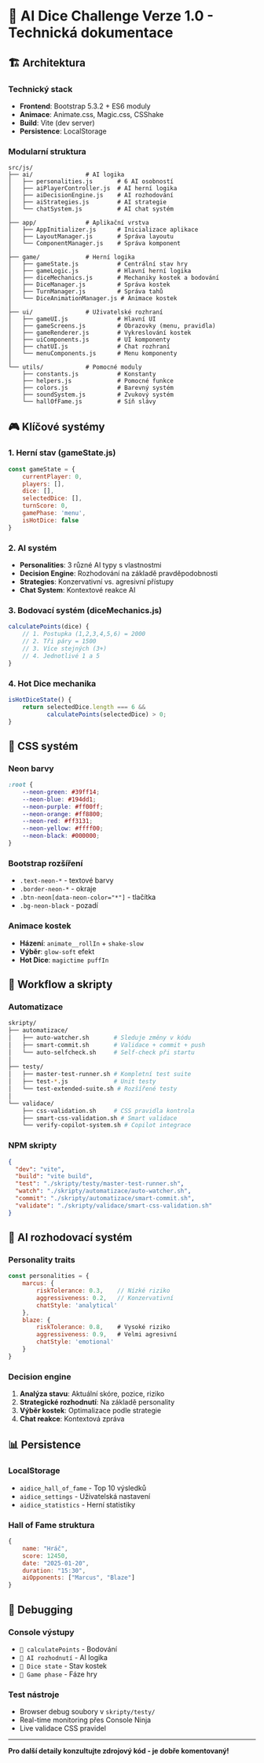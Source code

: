 # 🔧 AI Dice Challenge Verze 1.0 - Technická dokumentace

## 🏗️ Architektura

### Technický stack

- **Frontend**: Bootstrap 5.3.2 + ES6 moduly
- **Animace**: Animate.css, Magic.css, CSShake
- **Build**: Vite (dev server)
- **Persistence**: LocalStorage

### Modularní struktura

```
src/js/
├── ai/               # AI logika
│   ├── personalities.js       # 6 AI osobností
│   ├── aiPlayerController.js  # AI herní logika
│   ├── aiDecisionEngine.js    # AI rozhodování
│   ├── aiStrategies.js        # AI strategie
│   └── chatSystem.js          # AI chat systém
│
├── app/              # Aplikační vrstva
│   ├── AppInitializer.js      # Inicializace aplikace
│   ├── LayoutManager.js       # Správa layoutu
│   └── ComponentManager.js    # Správa komponent
│
├── game/             # Herní logika
│   ├── gameState.js           # Centrální stav hry
│   ├── gameLogic.js           # Hlavní herní logika
│   ├── diceMechanics.js       # Mechaniky kostek a bodování
│   ├── DiceManager.js         # Správa kostek
│   ├── TurnManager.js         # Správa tahů
│   └── DiceAnimationManager.js # Animace kostek
│
├── ui/               # Uživatelské rozhraní
│   ├── gameUI.js              # Hlavní UI
│   ├── gameScreens.js         # Obrazovky (menu, pravidla)
│   ├── gameRenderer.js        # Vykreslování kostek
│   ├── uiComponents.js        # UI komponenty
│   ├── chatUI.js              # Chat rozhraní
│   └── menuComponents.js      # Menu komponenty
│
└── utils/            # Pomocné moduly
    ├── constants.js           # Konstanty
    ├── helpers.js             # Pomocné funkce
    ├── colors.js              # Barevný systém
    ├── soundSystem.js         # Zvukový systém
    └── hallOfFame.js          # Síň slávy
```

## 🎮 Klíčové systémy

### 1. Herní stav (gameState.js)

```javascript
const gameState = {
    currentPlayer: 0,
    players: [],
    dice: [],
    selectedDice: [],
    turnScore: 0,
    gamePhase: 'menu',
    isHotDice: false
}
```

### 2. AI systém

- **Personalities**: 3 různé AI typy s vlastnostmi
- **Decision Engine**: Rozhodování na základě pravděpodobnosti
- **Strategies**: Konzervativní vs. agresivní přístupy
- **Chat System**: Kontextové reakce AI

### 3. Bodovací systém (diceMechanics.js)

```javascript
calculatePoints(dice) {
    // 1. Postupka (1,2,3,4,5,6) = 2000
    // 2. Tři páry = 1500
    // 3. Více stejných (3+) 
    // 4. Jednotlivé 1 a 5
}
```

### 4. Hot Dice mechanika

```javascript
isHotDiceState() {
    return selectedDice.length === 6 && 
           calculatePoints(selectedDice) > 0;
}
```

## 🎨 CSS systém

### Neon barvy

```css
:root {
    --neon-green: #39ff14;
    --neon-blue: #194dd1;
    --neon-purple: #ff00ff;
    --neon-orange: #ff8800;
    --neon-red: #ff3131;
    --neon-yellow: #ffff00;
    --neon-black: #000000;
}
```

### Bootstrap rozšíření

- `.text-neon-*` - textové barvy
- `.border-neon-*` - okraje
- `.btn-neon[data-neon-color="*"]` - tlačítka
- `.bg-neon-black` - pozadí

### Animace kostek

- **Házení**: `animate__rollIn` + `shake-slow`
- **Výběr**: `glow-soft` efekt
- **Hot Dice**: `magictime puffIn`

## 🔄 Workflow a skripty

### Automatizace

```bash
skripty/
├── automatizace/
│   ├── auto-watcher.sh       # Sleduje změny v kódu
│   ├── smart-commit.sh       # Validace + commit + push
│   └── auto-selfcheck.sh     # Self-check při startu
│
├── testy/
│   ├── master-test-runner.sh # Kompletní test suite
│   ├── test-*.js             # Unit testy
│   └── test-extended-suite.sh # Rozšířené testy
│
└── validace/
    ├── css-validation.sh     # CSS pravidla kontrola
    ├── smart-css-validation.sh # Smart validace
    └── verify-copilot-system.sh # Copilot integrace
```

### NPM skripty

```json
{
  "dev": "vite",
  "build": "vite build",
  "test": "./skripty/testy/master-test-runner.sh",
  "watch": "./skripty/automatizace/auto-watcher.sh",
  "commit": "./skripty/automatizace/smart-commit.sh",
  "validate": "./skripty/validace/smart-css-validation.sh"
}
```

## 🤖 AI rozhodovací systém

### Personality traits

```javascript
const personalities = {
    marcus: {
        riskTolerance: 0.3,    // Nízké riziko
        aggressiveness: 0.2,   // Konzervativní
        chatStyle: 'analytical'
    },
    blaze: {
        riskTolerance: 0.8,    # Vysoké riziko  
        aggressiveness: 0.9,   # Velmi agresivní
        chatStyle: 'emotional'
    }
}
```

### Decision engine

1. **Analýza stavu**: Aktuální skóre, pozice, riziko
2. **Strategické rozhodnutí**: Na základě personality
3. **Výběr kostek**: Optimalizace podle strategie
4. **Chat reakce**: Kontextová zpráva

## 📊 Persistence

### LocalStorage

- `aidice_hall_of_fame` - Top 10 výsledků
- `aidice_settings` - Uživatelská nastavení
- `aidice_statistics` - Herní statistiky

### Hall of Fame struktura

```javascript
{
    name: "Hráč",
    score: 12450,
    date: "2025-01-20",
    duration: "15:30",
    aiOpponents: ["Marcus", "Blaze"]
}
```

## 🔧 Debugging

### Console výstupy

- `🎯 calculatePoints` - Bodování
- `🤖 AI rozhodnutí` - AI logika
- `🎲 Dice state` - Stav kostek
- `🔄 Game phase` - Fáze hry

### Test nástroje

- Browser debug soubory v `skripty/testy/`
- Real-time monitoring přes Console Ninja
- Live validace CSS pravidel

---

**Pro další detaily konzultujte zdrojový kód - je dobře komentovaný!**
